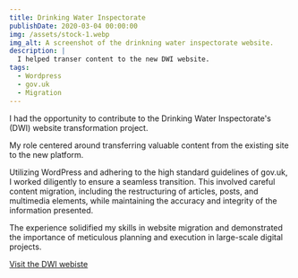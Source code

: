 ```yaml
---
title: Drinking Water Inspectorate
publishDate: 2020-03-04 00:00:00
img: /assets/stock-1.webp
img_alt: A screenshot of the drinkning water inspectorate website.
description: |
  I helped transer content to the new DWI website.
tags:
  - Wordpress
  - gov.uk
  - Migration
---
```


I had the opportunity to contribute to the Drinking Water Inspectorate's (DWI) website transformation project.

My role centered around transferring valuable content from the existing site to the new platform.

Utilizing WordPress and adhering to the high standard guidelines of gov.uk, I worked diligently to ensure a seamless transition. This involved careful content migration, including the restructuring of articles, posts, and multimedia elements, while maintaining the accuracy and integrity of the information presented.

The experience solidified my skills in website migration and demonstrated the importance of meticulous planning and execution in large-scale digital projects.

<a href="https://www.dwi.go.uk">Visit the DWI webiste</a>
